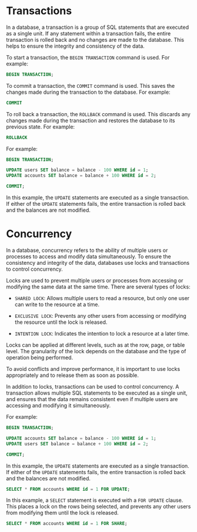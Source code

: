 # Transactions

In a database, a transaction is a group of SQL statements that are executed as a single unit. If any statement within a transaction fails, the entire transaction is rolled back and no changes are made to the database. This helps to ensure the integrity and consistency of the data.

To start a transaction, the `BEGIN TRANSACTION` command is used. For example:

```SQL
BEGIN TRANSACTION;
```

To commit a transaction, the `COMMIT` command is used. This saves the changes made during the transaction to the database. For example:

```SQL
COMMIT
```

To roll back a transaction, the `ROLLBACK` command is used. This discards any changes made during the transaction and restores the database to its previous state. For example:

```SQL
ROLLBACK
```

For example:

```SQL
BEGIN TRANSACTION;

UPDATE users SET balance = balance - 100 WHERE id = 1;
UPDATE accounts SET balance = balance + 100 WHERE id = 2;

COMMIT;
```

In this example, the `UPDATE` statements are executed as a single transaction. If either of the `UPDATE` statements fails, the entire transaction is rolled back and the balances are not modified.

# Concurrency

In a database, concurrency refers to the ability of multiple users or processes to access and modify data simultaneously. To ensure the consistency and integrity of the data, databases use locks and transactions to control concurrency.

Locks are used to prevent multiple users or processes from accessing or modifying the same data at the same time. There are several types of locks:

- `SHARED LOCK`: Allows multiple users to read a resource, but only one user can write to the resource at a time.

- `EXCLUSIVE LOCK`: Prevents any other users from accessing or modifying the resource until the lock is released.

- `INTENTION LOCK`: Indicates the intention to lock a resource at a later time.

Locks can be applied at different levels, such as at the row, page, or table level. The granularity of the lock depends on the database and the type of operation being performed.

To avoid conflicts and improve performance, it is important to use locks appropriately and to release them as soon as possible.

In addition to locks, transactions can be used to control concurrency. A transaction allows multiple SQL statements to be executed as a single unit, and ensures that the data remains consistent even if multiple users are accessing and modifying it simultaneously.

For example:

```SQL
BEGIN TRANSACTION;

UPDATE accounts SET balance = balance - 100 WHERE id = 1;
UPDATE users SET balance = balance + 100 WHERE id = 2;

COMMIT;
```


In this example, the `UPDATE` statements are executed as a single transaction. If either of the `UPDATE` statements fails, the entire transaction is rolled back and the balances are not modified.

```SQL
SELECT * FROM accounts WHERE id = 1 FOR UPDATE;
```

In this example, a `SELECT` statement is executed with a `FOR UPDATE` clause. This places a lock on the rows being selected, and prevents any other users from modifying them until the lock is released.

```SQL
SELECT * FROM accounts WHERE id = 1 FOR SHARE;
```
